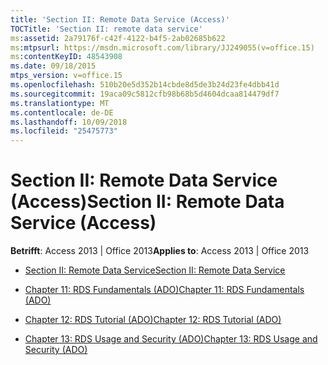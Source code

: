 ```yaml
---
title: 'Section II: Remote Data Service (Access)'
TOCTitle: 'Section II: remote data service'
ms:assetid: 2a79176f-c42f-4122-b4f5-2ab02685b622
ms:mtpsurl: https://msdn.microsoft.com/library/JJ249055(v=office.15)
ms:contentKeyID: 48543908
ms.date: 09/18/2015
mtps_version: v=office.15
ms.openlocfilehash: 510b20e5d352b14cbde8d5de3b24d23fe4dbb41d
ms.sourcegitcommit: 19aca09c5812cfb98b68b5d4604dcaa814479df7
ms.translationtype: MT
ms.contentlocale: de-DE
ms.lasthandoff: 10/09/2018
ms.locfileid: "25475773"
---
```

# <a name="section-ii-remote-data-service-access"></a><span data-ttu-id="046ad-102">Section II: Remote Data Service (Access)</span><span class="sxs-lookup"><span data-stu-id="046ad-102">Section II: Remote Data Service (Access)</span></span>


<span data-ttu-id="046ad-103">**Betrifft**: Access 2013 | Office 2013</span><span class="sxs-lookup"><span data-stu-id="046ad-103">**Applies to**: Access 2013 | Office 2013</span></span>



  - [<span data-ttu-id="046ad-104">Section II: Remote Data Service</span><span class="sxs-lookup"><span data-stu-id="046ad-104">Section II: Remote Data Service</span></span>](section-ii-remote-data-service.md)

  - [<span data-ttu-id="046ad-105">Chapter 11: RDS Fundamentals (ADO)</span><span class="sxs-lookup"><span data-stu-id="046ad-105">Chapter 11: RDS Fundamentals (ADO)</span></span>](chapter-11-rds-fundamentals-ado.md)

  - [<span data-ttu-id="046ad-106">Chapter 12: RDS Tutorial (ADO)</span><span class="sxs-lookup"><span data-stu-id="046ad-106">Chapter 12: RDS Tutorial (ADO)</span></span>](chapter-12-rds-tutorial-ado.md)

  - [<span data-ttu-id="046ad-107">Chapter 13: RDS Usage and Security (ADO)</span><span class="sxs-lookup"><span data-stu-id="046ad-107">Chapter 13: RDS Usage and Security (ADO)</span></span>](chapter-13-rds-usage-and-security-ado.md)

